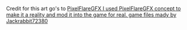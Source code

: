 Credit for this art go's to <a href="https://twitter.com/pixelflaregfx" target="\_blank">PixelFlareGFX
I used PixelFlareGFX concept to make it a reality and mod it into the game for real.
game files mady by Jackrabbit72380

